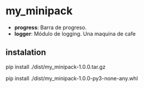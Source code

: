 # my_minipack

- **progress**: Barra de progreso.
- **logger**: Módulo de logging. Una maquina de cafe

## instalation

pip install ./dist/my_minipack-1.0.0.tar.gz

pip install ./dist/my_minipack-1.0.0-py3-none-any.whl
